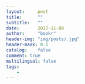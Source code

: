 ```yaml
---
layout:     post
title:      ""
subtitle:   ""
date:       2017-11-09
author:     "bookr"
header-img: "img/posts/.jpg"
header-mask: 0.1
catalog:    false
comment: true
multilingual: false
tags:
    -
---
```

